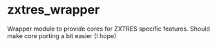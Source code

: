 # zxtres_wrapper
Wrapper module to provide cores for ZXTRES specific features. Should make core porting a bit easier (I hope)

